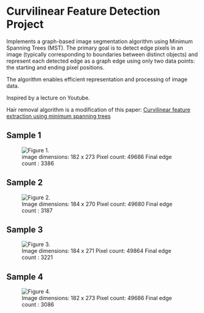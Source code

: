 # Curvilinear Feature Detection Project

Implements a graph-based image segmentation algorithm using Minimum Spanning Trees (MST). The primary goal is to detect edge pixels in an image (typically corresponding to boundaries between distinct objects) and represent each detected edge as a graph edge using only two data points: the starting and ending pixel positions.

The algorithm enables efficient representation and processing of image data. 

Inspired by a lecture on Youtube. 

Hair removal algorithm is a modification of this paper: 
[Curvilinear feature extraction using minimum spanning trees](https://www.sciencedirect.com/science/article/abs/pii/0734189X84902214)

## Sample 1
<figure>
  <img
  src="https://github.com/user-attachments/assets/becad51f-8d05-458a-a1ce-bfc4aa23ef32"
  alt="Figure 1.">
  <figcaption> 
  image dimensions: 182 x 273
  Pixel count: 49686
  Final edge count : 3386
  </figcaption>
</figure>

## Sample 2
<figure>
  <img
  src="https://github.com/user-attachments/assets/b8810e9c-5a11-4243-b2fa-118d8c8bce73"
  alt="Figure 2.">
  <figcaption> 
  Image dimensions: 184 x 270
  Pixel count: 49680
  Final edge count : 3187
  </figcaption>
</figure>

## Sample 3
<figure>
  <img
  src="https://github.com/user-attachments/assets/1c0f34de-27ba-4794-83cc-5b6046947a52"
  alt="Figure 3.">
  <figcaption> 
  Image dimensions: 184 x 271
  Pixel count: 49864
  Final edge count : 3221
  </figcaption>
</figure>

## Sample 4
<figure>
  <img
  src="https://github.com/user-attachments/assets/8ed926f0-dcce-4dbb-9305-acb1df1ec335"
  alt="Figure 4.">
  <figcaption> 
  Image dimensions: 182 x 273
  Pixel count: 49686
  Final edge count : 3086
  </figcaption>
</figure>
